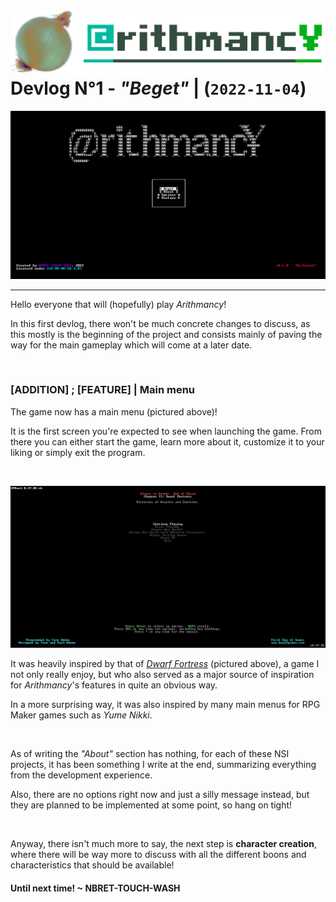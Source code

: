 # ![the first layer](/docs/_assets/meta/logo/cromniomancy.png)<br>Devlog N°1 - *"Beget"* | (`2022-11-04`)

![main menu v0.1.0](/docs/assets/gameplay/main_menu/main_menu_cropped.png)

---

Hello everyone that will (hopefully) play *Arithmancy*!

In this first devlog, there won't be much concrete changes to discuss, as this mostly is the beginning of the project and consists mainly of paving the way for the main gameplay which will come at a later date.

&nbsp;

### __[ADDITION] ; [FEATURE]__ | Main menu

The game now has a main menu (pictured above)!

It is the first screen you're expected to see when launching the game. From there you can either start the game, learn more about it, customize it to your liking or simply exit the program.

&nbsp;

![dwarf fortress main menu](/docs/assets/meta/devlogs/dwarfFortressMainMenu.png)

It was heavily inspired by that of [*Dwarf Fortress*](https://www.bay12games.com/dwarves/) (pictured above), a game I not only really enjoy, but who also served as a major source of inspiration for *Arithmancy*'s features in quite an obvious way.

In a more surprising way, it was also inspired by many main menus for RPG Maker games such as *Yume Nikki*.

&nbsp;

As of writing the *"About"* section has nothing, for each of these NSI projects, it has been something I write at the end, summarizing everything from the development experience.

Also, there are no options right now and just a silly message instead, but they are planned to be implemented at some point, so hang on tight!

&nbsp;

Anyway, there isn't much more to say, the next step is __character creation__, where there will be way more to discuss with all the different boons and characteristics that should be available!


#### Until next time! ~ NBRET-TOUCH-WASH